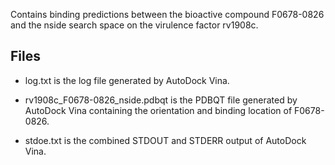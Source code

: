 Contains binding predictions between the bioactive compound F0678-0826 and the nside search space on the virulence factor rv1908c.

## Files

- log.txt is the log file generated by AutoDock Vina.

- rv1908c_F0678-0826_nside.pdbqt is the PDBQT file generated by AutoDock Vina containing the orientation and binding location of F0678-0826.

- stdoe.txt is the combined STDOUT and STDERR output of AutoDock Vina.

